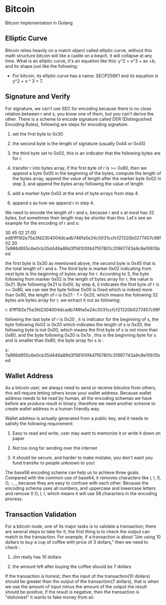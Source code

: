 # Bitcoin
Bitcoin Implementation in Golang

## Elliptic Curve
Bitcoin relies heavily on a match object called elliptic curve,
without this math structure bitcoin will like a castle on a beach, 
it will collapse at any time.
What is an elliptic curve, it's an equation like this: y^2 = x^3 + ax +b, and its shape just like the following:

- For bitcoin, its elliptic curve has a name: SECP256K1 and its equation is y^2 = x ^ 3 + 7.

## Signature and Verify
For signature, we can't use SEC for encoding because there is no close relation between r and s,
you know one of them, but you can't derive the other.
There is a scheme to encode signature
called DER (Distinguished Encoding Rules), following are steps for encoding signature:

1. set the first byte to 0x30

2. the second byte is the length of signature (usually 0x44 or 0x45)

3. the third byte set to 0x02, this is an indicator that the following bytes are for r.

4. transfer r into bytes array, if the first byte of r is >= 0x80, then we append a byte 0x00 in the beginning of the bytes, compute the length of the bytes array, append the value of length
after the marker byte 0x02 in step 3, and append the bytes array following the value of length

5. add a marker byte 0x02 at the end of byte arrays from step 4.

6. append s as how we append r in step 4.

We need to encode the length of r and s, because r and s at most has 32 bytes,
but sometimes their length may be shorter than this.
Let's see an example for the encoding of r and s:

30 45 02 21 00 ed81ff192e75a3fd2304004dcadb746fa5e24c5031ccfcf21320b0277457c98f 02 20 7a986d955c6e0cb35d446a89d3f56100f4d7f67801c31967743a9c8e10615bed

the first byte is 0x30 as mentioned above, the second byte is 0x45 that is the total length of r and s. The third byte is marker 0x02 indicating from next byte is the beginning of bytes array for r.
According to 3, the byte following from marker 0x02 is the length of bytes array for r, the value is 0x21. Byte following 0x21 is 0x00, by step 4, it indicates the first byte of r is >= 0x80, we can
see the byte follow 0x00 is 0xed which is indeed more than 0x80, the length of r is 0x21 - 1 = 0x20, which means the following 32 bytes are bytes array for r, we extract it out as following:

r: 81ff192e75a3fd2304004dcadb746fa5e24c5031ccfcf21320b0277457c98f

following the last byte of r is 0x20 , it is indicator for the beginning of s, the byte following 0x02 is 0x20 which indicates the length of s is 0x20, the following byte is not 0x00, which means the
first byte of s is not more than 0x80, and the byte following 0x20 is 0x7a , this is the beginning byte for s and is smaller than 0x80, the byte array for s is :

s: 7a986d955c6e0cb35d446a89d3f56100f4d7f67801c31967743a9c8e10615bed

## Wallet Address
As a bitcoin user, we always need to send or receive bitcoins from others;
this will require letting others know your wallet address. 
Because wallet address needs to be read by human, all the encoding schemas 
we have before are produce result in binary,
therefore we need another scheme to create wallet address in a human friendly way.

Wallet address is actually generated from a public key, and it needs to satisfy the following requirement:

1. Easy to read and write, user may want to memorize it or write it down on paper

2. Not too long for sending over the internet

3. It should be secure, and harder to make mistake, you don't want you fund transfer to people unknown to you!

The base58 encoding scheme can help us to achieve three goals.
Compared with the common use of base64, it removes characters like l,
I, 0, O, -, _ because they are easy to confuse with each other.
Because the encoding schema uses all numbers, and uppercase and lowercase letters and remove 0 O,
l, I, which means it will use 58 characters in the encoding process.


## Transaction Validation
For a bitcoin node, one of its major tasks is to validate a transaction;
there are several steps to take for it, the first thing is to check the output can match to the transaction.
For example, if a transaction
is about "Jim using 10 dollars to buy a cup of coffee with price of 3 dollars," then we need to check :

1. Jim really has 10 dollars

2. the amount left after buying the coffee should be 7 dollars

If the transaction is honest, then the input of the transaction(10 dollars) should be greater than the output of the transaction(7 dollars), that is when we use the amount of input minus the amount of the output
the result should be positive, if the result is negative, then the transaction is "dishonest" it wants to fake money from air.